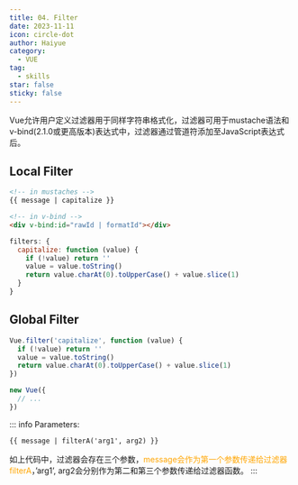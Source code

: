 ```yaml
---
title: 04. Filter
date: 2023-11-11
icon: circle-dot
author: Haiyue
category:
  - VUE
tag:
  - skills
star: false
sticky: false
---
```

Vue允许用户定义过滤器用于同样字符串格式化，过滤器可用于mustache语法和v-bind(2.1.0或更高版本)表达式中，过滤器通过管道符添加至JavaScript表达式后。

## Local Filter
``` html
<!-- in mustaches -->
{{ message | capitalize }}

<!-- in v-bind -->
<div v-bind:id="rawId | formatId"></div>
```
``` js
filters: {
  capitalize: function (value) {
    if (!value) return ''
    value = value.toString()
    return value.charAt(0).toUpperCase() + value.slice(1)
  }
}
```

## Global Filter
``` js
Vue.filter('capitalize', function (value) {
  if (!value) return ''
  value = value.toString()
  return value.charAt(0).toUpperCase() + value.slice(1)
})

new Vue({
  // ...
})
```

::: info
Parameters:
``` html
{{ message | filterA('arg1', arg2) }}
```
如上代码中，过滤器会存在三个参数，<span style="color:orange">message会作为第一个参数传递给过滤器filterA</span>，’arg1’, arg2会分别作为第二和第三个参数传递给过滤器函数。
:::
